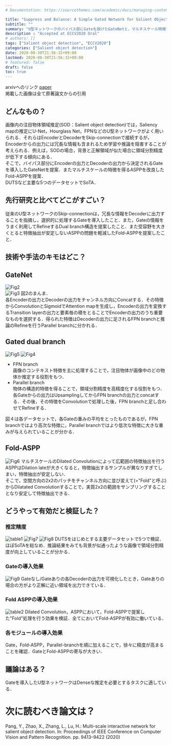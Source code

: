 ```yaml
---
# Documentation: https://sourcethemes.com/academic/docs/managing-content/

title: "Suppress and Balance: A Simple Gated Network for Salient Object Detection"
subtitle: ""
summary: "U型ネットワークのバイパス部にGateを設けたGateNetと，マルチスケール特徴を安定して抽出するFold-ASPPの提案"
description : "Accepted at ECCV2020 Oral"
# authors: []
tags: ["Salient object detection", "ECCV2020"]
categories: ["Salient object detection"]
date: 2020-08-30T21:56:32+09:00
lastmod: 2020-08-30T21:56:32+09:00
# featured: false
draft: false
toc: true
---
```


arxivへのリンク  [paper](https://arxiv.org/abs/2007.08074)  
掲載した画像は全て原著論文からの引用

## **どんなもの？**
画像内の注目物体領域推定(SOD：Salient object detection)では，Saliency mapの推定にU-Net，Hourglass Net，FPNなどのU型ネットワークがよく用いられる．それらはEncoderとDecoderをSkip-connectionで接続するが，Encoderからの出力には冗長な情報も含まれるため学習や推論を阻害することが考えられる．例えば，SODの場合，背景と正解領域が似た場合に領域分割精度が低下する傾向にある．  
そこで，バイパス部分にEncoderの出力とDecoderの出力から決定されるGateを導入したGateNetを提案．またマルチスケールの特徴を得るASPPを改良したFold-ASPPを提案．  
DUTSなど主要な5つのデータセットでSoTA．


## **先行研究と比べてどこがすごい？**
従来のU型ネットワークのSkip-connectionは，冗長な情報をDecoderに出力することを指摘し，選択的に処理するGateを導入したこと．また，Gateの情報をうまく利用してRefineするDual branch構造を提案したこと．また受容野を大きくとると特徴抽出が安定しないASPPの問題を軽減したFold-ASPPを提案したこと．

## **技術や手法のキモはどこ？**

## GateNet  
![Fig2](./Fig.2.png)  
![Fig3](./Fig.3.png) 
図2のまんま．  
各Encoderの出力とDecoderの出力をチャンネル方向にConcatする．その特徴からConvolutionとSigmoidでAttention mapを生成し，Encoderの出力を変換するTransition layerの出力と要素毎の積をとることでEncoderの出力のうち重要なものを選択する．得られた特徴はDecoderの出力に足されるFPN branchと推論のRefineを行うParallel branchに分かれる．

## Gated dual branch
 ![Fig5](./Fig.5.png) 
 ![Fig4](./Fig.4.png) 
- FPN branch  
画像のコンテキスト特徴を主に処理することで，注目物体が画像中のどの物体か推定する役割をもつ．  
- Parallel branch  
物体の構造的特徴を得ることで，領域分割精度を高精度化する役割をもつ．各Gateからの出力はUpsamplingしてからFPN branchの出力とconcatする．その後，その特徴をConvolutionで処理した後，FPN branchと足し合わせてRefineする．

図４は各データセットで，各Gateの重みの平均をとったものであるが，FPN branchではより高次な特徴に，Parallel branchではより低次な特徴に大きな重みが与えられていることが分かる．


## Fold-ASPP
 ![Fig6](./Fig.6.png) 
マルチスケールのDilated Convolutionによって広範囲の特徴抽出を行うASPPはDilation lateが大きくなると，特徴抽出するサンプルが異なりすぎてしまい，特徴抽出が安定しない．  
そこで，空間方向の2x2のパッチをチャンネル方向に並び変えて(="Fold"と呼ぶ)からDilatated Convolutionすることで，実質2x2の範囲をサンプリングすることとなり安定して特徴抽出できる．

## **どうやって有効だと検証した？**
### 推定精度
![table1](./table1.png) 
![Fig7](./Fig.7.png) 
![Fig8](./Fig.8.png) 
DUTSをはじめとする主要データセットで5つで検証．
ほぼSoTAを総なめ．推論結果をみても背景が似通ったような画像で領域分割精度が向上していることが分かる．  

### Gateの導入効果
![Fig9](./Fig.9.png) 
Gateなし/Gateありの各Decoderの出力を可視化したとき，Gateありの場合の方がより正解に近い領域を出力できている．

### Fold ASPPの導入効果
![table2](./table2-3.png) 
Dilated Convolution，ASPPにおいて，Fold-ASPPで提案した"Fold"処理を行う効果を検証．全てにおいてFold-ASPPが有効に働いている．

### 各モジュールの導入効果
Gate，Fold-ASPP，Parallel-branchを順に加えることで，徐々に精度が高まることを確認．GateとFold-ASPPの寄与が大きい．



## **議論はある？**
Gateを導入したU型ネットワークはDenseな推定を必要とするタスクに適している．

# 次に読むべき論文は？
Pang, Y., Zhao, X., Zhang, L., Lu, H.: Multi-scale interactive network for salient object detection. In: Proceedings of IEEE Conference on Computer Vision and Pattern Recognition. pp. 9413–9422 (2020) 
